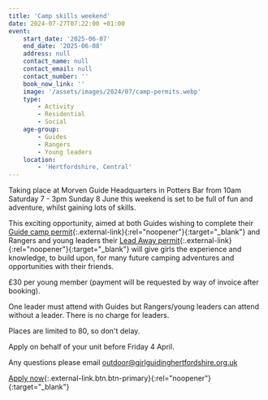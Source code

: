 ```yaml
---
title: 'Camp skills weekend'
date: 2024-07-27T07:22:00 +01:00
event:
    start_date: '2025-06-07'
    end_date: '2025-06-08'
    address: null
    contact_name: null
    contact_email: null
    contact_number: ''
    book_now_link: ''
    image: '/assets/images/2024/07/camp-permits.webp'
    type:
        - Activity
        - Residential
        - Social
    age-group:
        - Guides
        - Rangers
        - Young leaders
    location:
        - 'Hertfordshire, Central'
---
```

Taking place at Morven Guide Headquarters in Potters Bar from 10am Saturday 7 - 3pm Sunday 8 June this weekend is set to be full of fun and adventure, whilst gaining lots of skills.

This exciting opportunity, aimed at both Guides wishing to complete their [Guide camp permit](https://www.girlguiding.org.uk/what-we-do/our-badges-and-activities/badge-finder/guide-camp-permit/){:.external-link}{:rel="noopener"}{:target="_blank"} and Rangers and young leaders their [Lead Away permit](https://www.girlguiding.org.uk/what-we-do/our-badges-and-activities/badge-finder/lead-away-permit/){:.external-link}{:rel="noopener"}{:target="_blank"} will give girls the experience and knowledge, to build upon, for many future camping adventures and opportunities with their friends.

£30 per young member (payment will be requested by way of invoice after booking).

One leader must attend with Guides but Rangers/young leaders can attend without a leader. There is no charge for leaders.

Places are limited to 80, so don't delay. 

Apply on behalf of your unit before Friday 4 April.

Any questions please email <outdoor@girlguidinghertfordshire.org.uk>

[Apply now](https://forms.office.com/e/dPXWjbknZg){:.external-link.btn.btn-primary}{:rel="noopener"}{:target="_blank"}
